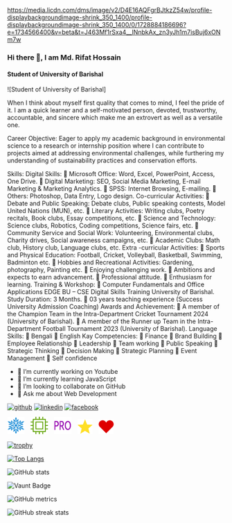 https://media.licdn.com/dms/image/v2/D4E16AQFgrBJtkzZ54w/profile-displaybackgroundimage-shrink_350_1400/profile-displaybackgroundimage-shrink_350_1400/0/1728884186696?e=1734566400&v=beta&t=J463Mf1rSxa4__lNnbkAx_zn3yJh1m7isBuj6xONm7w

### Hi there 👋, I am Md. Rifat Hossain
#### Student of University of Barishal
![Student of University of Barishal]

When I think about myself first quality that comes to mind, I feel the pride of it. I am a quick learner and a self-motivated person, devoted, trustworthy, accountable, and sincere which make me an extrovert as well as a versatile one.

Career Objective: Eager to apply my academic background in environmental science to a research or internship position where I can contribute to projects aimed at addressing environmental challenges, while furthering my understanding of sustainability practices and conservation efforts.

Skills: 
Digital Skills:  Microsoft Office: Word, Excel, PowerPoint, Access, One Drive.  Digital Marketing: SEO, Social Media Marketing, E-mail Marketing & Marketing Analytics.  SPSS: Internet Browsing, E-mailing.  Others: Photoshop, Data Entry, Logo design.  Co-curricular Activities:  Debate and Public Speaking: Debate clubs, Public speaking contests, Model United Nations (MUN), etc.  Literary Activities: Writing clubs, Poetry recitals, Book clubs, Essay competitions, etc.  Science and Technology: Science clubs, Robotics, Coding competitions, Science fairs, etc.  Community Service and Social Work: Volunteering, Environmental clubs, Charity drives, Social awareness campaigns, etc.  Academic Clubs: Math club, History club, Language clubs, etc.  Extra -curricular Activities:  Sports and Physical Education: Football, Cricket, Volleyball, Basketball, Swimming, Badminton etc.   Hobbies and Recreational Activities: Gardening, photography, Painting etc.  Enjoying challenging work.  Ambitions and expects to earn advancement.  Professional attitude.  Enthusiasm for learning.  Training & Workshop:  Computer Fundamentals and Office Applications  EDGE BU – CSE Digital Skills Training University of Barishal. Study Duration: 3 Months.   03 years teaching experience (Success University Admission Coaching)  Awards and Achievement:  A member of the Champion Team in the Intra-Department Cricket Tournament 2024 (University of Barishal).  A member of the Runner up Team in the Intra-Department Football Tournament 2023 (University of Barishal).  Language Skills:   Bengali   English  Kay Competencies:  Finance   Brand Building   Employee Relationship   Leadership  Team working   Public Speaking  Strategic Thinking   Decision Making  Strategic Planning   Event Management  Self confidence

- 🔭 I’m currently working on Youtube 
- 🌱 I’m currently learning JavaScript 
- 👯 I’m looking to collaborate on GitHub 
- 💬 Ask me about Web Development 


[<img src='https://cdn.jsdelivr.net/npm/simple-icons@3.0.1/icons/github.svg' alt='github' height='40'>](https://github.com/https://github.com/mdrifat49)  [<img src='https://cdn.jsdelivr.net/npm/simple-icons@3.0.1/icons/linkedin.svg' alt='linkedin' height='40'>](https://www.linkedin.com/in/www.linkedin.com/in/md-rifat-hossain-b84854332/)  [<img src='https://cdn.jsdelivr.net/npm/simple-icons@3.0.1/icons/facebook.svg' alt='facebook' height='40'>](https://www.facebook.com/https://www.facebook.com/mdrefathhossain.refath?mibextid=ZbWKwL)  

<a href='https://archiveprogram.github.com/'><img src='https://raw.githubusercontent.com/acervenky/animated-github-badges/master/assets/acbadge.gif' width='40' height='40'></a> <a href='https://docs.github.com/en/developers'><img src='https://raw.githubusercontent.com/acervenky/animated-github-badges/master/assets/devbadge.gif' width='40' height='40'></a> <a href='https://github.com/pricing'><img src='https://raw.githubusercontent.com/acervenky/animated-github-badges/master/assets/pro.gif' width='40' height='40'></a> <a href='https://stars.github.com/'><img src='https://raw.githubusercontent.com/acervenky/animated-github-badges/master/assets/starbadge.gif' width='35' height='35'></a> <a href='https://docs.github.com/en/github/supporting-the-open-source-community-with-github-sponsors'><img src='https://raw.githubusercontent.com/acervenky/animated-github-badges/master/assets/sponsorbadge.gif' width='35' height='35'></a> 

[![trophy](https://github-profile-trophy.vercel.app/?username=https://github.com/mdrifat49)](https://github.com/ryo-ma/github-profile-trophy)

[![Top Langs](https://github-readme-stats.vercel.app/api/top-langs/?username=https://github.com/mdrifat49)](https://github.com/anuraghazra/github-readme-stats)

![GitHub stats](https://github-readme-stats.vercel.app/api?username=https://github.com/mdrifat49&show_icons=true&count_private=true)  

![Vaunt Badge](https://api.vaunt.dev/v1/github/entities/https://github.com/mdrifat49/contributions?format=svg&private=true)  

![GitHub metrics](https://metrics.lecoq.io/https://github.com/mdrifat49)  

![GitHub streak stats](https://streak-stats.demolab.com/?user=https://github.com/mdrifat49)  



